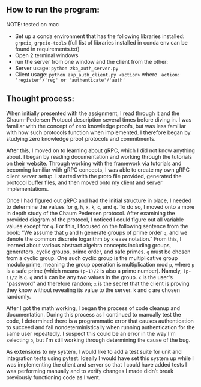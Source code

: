 ## How to run the program: 

NOTE: tested on mac
- Set up a conda environment that has the following libraries installed: `grpcio`, `grpcio-tools` (full list of libraries installed in conda env can be found in requirements.txt)
- Open 2 terminal windows
- run the server from one window and the client from the other:
- Server usage: ```python zkp_auth_server.py```
- Client usage: 
```python zkp_auth_client.py <action>``` where ``` action: 'register'/'reg' or 'authenticate'/'auth'```


## Thought process:

When initially presented with the assignment, I read through it and the Chaum–Pedersen Protocol description several times before diving in. I was familiar with the concept of zero knowledge proofs, but was less familiar with how such protocols function when implemented. I therefore began by studying zero knowledge proof protocols and commitments.

After this, I moved on to learning about gRPC, which I did not know anything about. I began by reading documentation and working through the tutorials on their website. Through working with the framework via tutorials and becoming familiar with gRPC concepts, I was able to create my own gRPC client server setup. I started with the proto file provided, generated the protocol buffer files, and then moved onto my client and server implementations.

Once I had figured out gRPC and had the initial structure in place, I needed to determine the values for `g`, `h`, `x`, `k`, `c`, and `q`. To do so, I moved onto a more in depth study of the Chaum Pedersen protocol. After examining the provided diagram of the protocol, I noticed I could figure out all variable values except for `q`. For this, I focused on the following sentence from the book: “We assume that `g` and `h` generate groups of prime order `q`, and we denote the common discrete logarithm by `x` ease notation.” From this, I learned about various abstract algebra concepts including groups, generators, cyclic groups, prime order, and safe primes. `q` must be chosen from a cyclic group. One such cyclic group is the multiplicative group modulo prime, meaning the group operation is multiplication mod `p`, where `p` is a safe prime (which means `(p-1)/2` is also a prime number). Namely, `(p-1)/2` is `q`. `g` and `h` can be any two values in the group. `x` is the user's "password" and therefore random; `x` is the secret that the client is proving they know without revealing its value to the server. `k` and `c` are chosen randomly.

After I got the math working, I began the process of code cleanup and documentation. During this process as I continued to manually test the code, I determined there is a programmatic error that causes authentication to succeed and fail nondeterministically when running authentication for the same user repeatedly. I suspect this could be an error in the way I'm selecting `p`, but I'm still working through determining the cause of the bug.

As extensions to my system, I would like to add a test suite for unit and integration tests using pytest. Ideally I would have set this system up while I was implementing the client and server so that I could have added tests I was performing manually and to verify changes I made didn’t break previously functioning code as I went.
